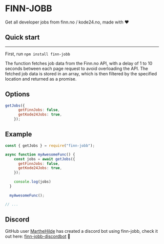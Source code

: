 # FINN-JOBB
Get all developer jobs from finn.no / kode24.no, made with :heart: 
## Quick start
---
First, run `npm install finn-jobb`

The function fetches job data from the Finn.no API, with a delay of 1 to 10 seconds between each page request to avoid overloading the API. The fetched job data is stored in an array, which is then filtered by the specified location and returned as a promise.

## Options

```js
getJobs({
      getFinnJobs: false,
      getKode24Jobs: true,
    });
```

## Example
```js
const { getJobs } = require("finn-jobb");

async function myAwesomeFunc() {
    const jobs = await getJobs({
      getFinnJobs: false,
      getKode24Jobs: true,
    });
  
    console.log(jobs)
  }
  
  myAwesomeFunc();

// ...
```

## Discord

GitHub user [MartheHilde](https://github.com/MartheHilde) has created a discord bot using finn-jobb, check it out here: [finn-jobb-discordbot](https://github.com/MartheHilde/Finn-jobb-discordbot) :beers: